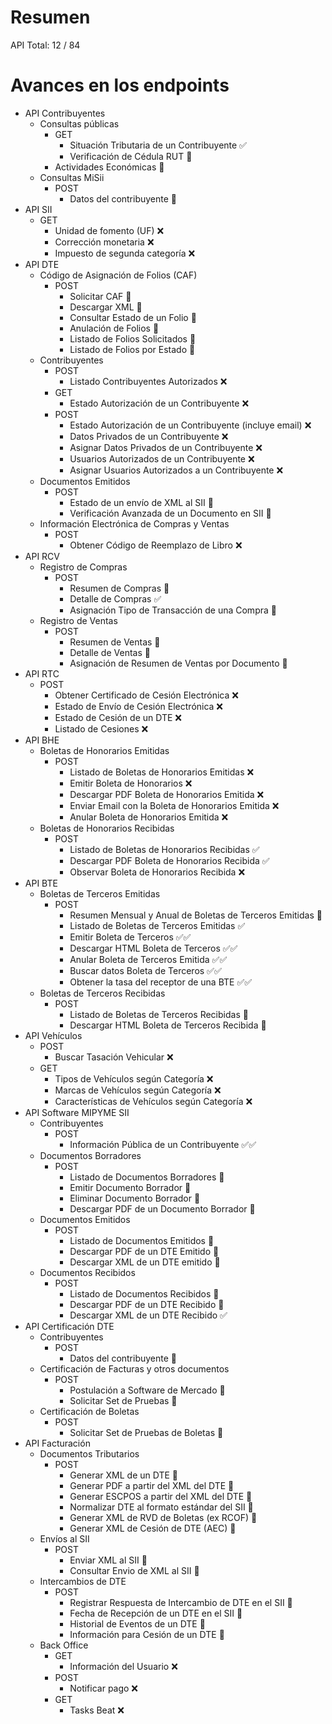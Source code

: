 # Resumen
API Total: 12 / 84

# Avances en los endpoints

- API Contribuyentes
	- Consultas públicas
		- GET
			- Situación Tributaria de un Contribuyente ✅
			- Verificación de Cédula RUT 🚧
		- Actividades Económicas 🚧
	- Consultas MiSii
		- POST
			- Datos del contribuyente 🚧
- API SII
	- GET
		- Unidad de fomento (UF) ❌
		- Corrección monetaria ❌
		- Impuesto de segunda categoría ❌
- API DTE
	- Código de Asignación de Folios (CAF)
		- POST
			- Solicitar CAF 🚧
			- Descargar XML 🚧
			- Consultar Estado de un Folio 🚧
			- Anulación de Folios 🚧
			- Listado de Folios Solicitados 🚧
			- Listado de Folios por Estado 🚧
	- Contribuyentes
		- POST
			- Listado Contribuyentes Autorizados ❌
		- GET
			- Estado Autorización de un Contribuyente ❌
		- POST
			- Estado Autorización de un Contribuyente (incluye email) ❌
			- Datos Privados de un Contribuyente ❌
			- Asignar Datos Privados de un Contribuyente ❌
			- Usuarios Autorizados de un Contribuyente ❌
			- Asignar Usuarios Autorizados a un Contribuyente ❌
	- Documentos Emitidos
		- POST
			- Estado de un envío de XML al SII 🚧
			- Verificación Avanzada de un Documento en SII 🚧
	- Información Electrónica de Compras y Ventas
		- POST
			- Obtener Código de Reemplazo de Libro ❌
- API RCV
	- Registro de Compras
		- POST
			- Resumen de Compras 🚧
			- Detalle de Compras ✅
			- Asignación Tipo de Transacción de una Compra 🚧
	- Registro de Ventas
		- POST
			- Resumen de Ventas 🚧
			- Detalle de Ventas 🚧
			- Asignación de Resumen de Ventas por Documento 🚧
- API RTC
	- POST
		- Obtener Certificado de Cesión Electrónica ❌
		- Estado de Envío de Cesión Electrónica ❌
		- Estado de Cesión de un DTE ❌
		- Listado de Cesiones ❌
- API BHE
	- Boletas de Honorarios Emitidas
		- POST
			- Listado de Boletas de Honorarios Emitidas ❌
			- Emitir Boleta de Honorarios ❌
			- Descargar PDF Boleta de Honorarios Emitida ❌
			- Enviar Email con la Boleta de Honorarios Emitida ❌
			- Anular Boleta de Honorarios Emitida ❌
	- Boletas de Honorarios Recibidas
		- POST
			- Listado de Boletas de Honorarios Recibidas ✅
			- Descargar PDF Boleta de Honorarios Recibida ✅
			- Observar Boleta de Honorarios Recibida ❌
- API BTE
	- Boletas de Terceros Emitidas
		- POST
			- Resumen Mensual y Anual de Boletas de Terceros Emitidas 🚧
			- Listado de Boletas de Terceros Emitidas ✅
			- Emitir Boleta de Terceros ✅✅
			- Descargar HTML Boleta de Terceros ✅✅
			- Anular Boleta de Terceros Emitida ✅✅
			- Buscar datos Boleta de Terceros ✅✅
			- Obtener la tasa del receptor de una BTE ✅✅
	- Boletas de Terceros Recibidas
		- POST
			- Listado de Boletas de Terceros Recibidas 🚧
			- Descargar HTML Boleta de Terceros Recibida 🚧
- API Vehículos
	- POST
		- Buscar Tasación Vehicular ❌
	- GET
		- Tipos de Vehículos según Categoría ❌
		- Marcas de Vehículos según Categoría ❌
		- Características de Vehículos según Categoría ❌
- API Software MIPYME SII
	- Contribuyentes
		- POST
			- Información Pública de un Contribuyente ✅✅
	- Documentos Borradores
		- POST
			- Listado de Documentos Borradores 🚧
			- Emitir Documento Borrador 🚧
			- Eliminar Documento Borrador 🚧
			- Descargar PDF de un Documento Borrador 🚧
	- Documentos Emitidos
		- POST
			- Listado de Documentos Emitidos 🚧
			- Descargar PDF de un DTE Emitido 🚧
			- Descargar XML de un DTE emitido 🚧
	- Documentos Recibidos
		- POST
			- Listado de Documentos Recibidos 🚧
			- Descargar PDF de un DTE Recibido 🚧
			- Descargar XML de un DTE Recibido ✅
- API Certificación DTE
	- Contribuyentes
		- POST
			- Datos del contribuyente 🚧
	- Certificación de Facturas y otros documentos
		- POST
			- Postulación a Software de Mercado 🚧
			- Solicitar Set de Pruebas 🚧
	- Certificación de Boletas
		- POST
			- Solicitar Set de Pruebas de Boletas 🚧
- API Facturación
	- Documentos Tributarios
		- POST
			- Generar XML de un DTE 🚧
			- Generar PDF a partir del XML del DTE 🚧
			- Generar ESCPOS a partir del XML del DTE 🚧
			- Normalizar DTE al formato estándar del SII 🚧
			- Generar XML de RVD de Boletas (ex RCOF) 🚧
			- Generar XML de Cesión de DTE (AEC) 🚧
	- Envíos al SII
		- POST
			- Enviar XML al SII 🚧
			- Consultar Envio de XML al SII 🚧
	- Intercambios de DTE
		- POST
			- Registrar Respuesta de Intercambio de DTE en el SII 🚧
			- Fecha de Recepción de un DTE en el SII 🚧
			- Historial de Eventos de un DTE 🚧
			- Información para Cesión de un DTE 🚧
	- Back Office
		- GET
			- Información del Usuario ❌
		- POST
			- Notificar pago ❌
		- GET
			- Tasks Beat ❌

